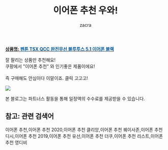 ﻿---
layout: post
title:  "이어폰 추천 우와!"
author: zacra
categories: [ 아이템 ]
tags: [이어폰 추천,이어폰 추천 2020,이어폰 추천 클리앙,이어폰 추천 퀘이사존,이어폰 추천 디시,이어폰 추천 2019,이어폰 추천 유선,이어폰 추천 더쿠,이어폰 추천 리스트,이어폰 추천 영디비]
image: https://static.coupangcdn.com/image/retail/images/8812594668847-b6e1e1ba-ed4f-40e6-996c-14a3de000dd2.jpg 
description: "쿠팡에서 이어폰 추천 관련 상품으로 가장 잘팔리는 제품 중 하나라는 사실!!."
rating: 4.5
---

<a href="https://link.coupang.com/re/AFFSDP?lptag=AF8407795&pageKey=1267680731&itemId=2271297881&vendorItemId=70268512204&traceid=V0-153-6332044f6f4b9e15"><b>상품명: <font color='#01579B'>펜톤 TSX QCC 완전무선 블루투스 5.1 이어폰 블랙</font></b></a>

잘 팔리는 상품만 추천해요!<br/>
쿠팡에서 "이어폰 추천" 와 인기좋은 제품이에요!<br/><br/>
즉 구매해도 안심이다 이말이죠. 클릭 고고고! <br/>



<a href="https://link.coupang.com/re/AFFSDP?lptag=AF8407795&pageKey=1267680731&itemId=2271297881&vendorItemId=70268512204&traceid=V0-153-6332044f6f4b9e15"><img src="https://thumbnail7.coupangcdn.com/thumbnails/remote/q89/image/retail/images/3518850037715-ec49e8d7-779c-41d7-8e5a-723159ef4ac6.jpg"></a> 

본 블로그는 파트너스 활동을 통해 일정액의 수수료를 제공받을 수 있습니다.

## 참고: 관련 검색어    
이어폰 추천,이어폰 추천 2020,이어폰 추천 클리앙,이어폰 추천 퀘이사존,이어폰 추천 디시,이어폰 추천 2019,이어폰 추천 유선,이어폰 추천 더쿠,이어폰 추천 리스트,이어폰 추천 영디비